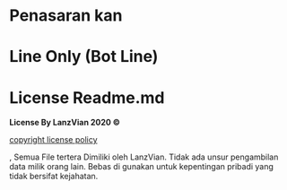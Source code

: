 # Penasaran kan
# Line Only (Bot Line)

# License Readme.md

<p align="center" >

**License By LanzVian 2020 ©** 

[copyright license policy](https://dgip.go.id)

, Semua File tertera Dimiliki oleh LanzVian.
Tidak ada unsur pengambilan data milik orang lain.
Bebas di gunakan untuk kepentingan pribadi yang tidak bersifat kejahatan.

</p>
